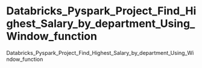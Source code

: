 # Databricks_Pyspark_Project_Find_Highest_Salary_by_department_Using_Window_function
Databricks_Pyspark_Project_Find_Highest_Salary_by_department_Using_Window_function

